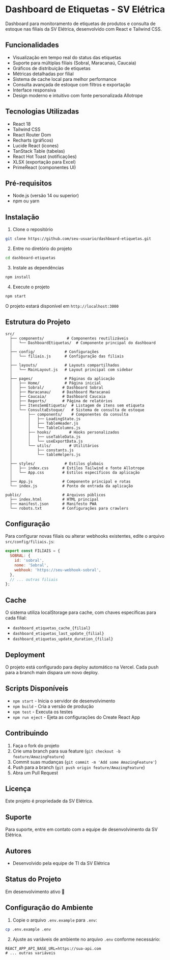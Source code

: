 # Dashboard de Etiquetas - SV Elétrica

Dashboard para monitoramento de etiquetas de produtos e consulta de estoque nas filiais da SV Elétrica, desenvolvido com React e Tailwind CSS.

## Funcionalidades

- Visualização em tempo real do status das etiquetas
- Suporte para múltiplas filiais (Sobral, Maracanaú, Caucaia)
- Gráficos de distribuição de etiquetas
- Métricas detalhadas por filial
- Sistema de cache local para melhor performance
- Consulta avançada de estoque com filtros e exportação
- Interface responsiva
- Design moderno e intuitivo com fonte personalizada Allotrope

## Tecnologias Utilizadas

- React 18
- Tailwind CSS
- React Router Dom
- Recharts (gráficos)
- Lucide React (ícones)
- TanStack Table (tabelas)
- React Hot Toast (notificações)
- XLSX (exportação para Excel)
- PrimeReact (componentes UI)

## Pré-requisitos

- Node.js (versão 14 ou superior)
- npm ou yarn

## Instalação

1. Clone o repositório
```bash
git clone https://github.com/seu-usuario/dashboard-etiquetas.git
```

2. Entre no diretório do projeto
```bash
cd dashboard-etiquetas
```

3. Instale as dependências
```bash
npm install
```

4. Execute o projeto
```bash
npm start
```

O projeto estará disponível em `http://localhost:3000`

## Estrutura do Projeto

```
src/
  ├── components/          # Componentes reutilizáveis
  │   └── DashboardEtiquetas/  # Componente principal do dashboard
  │
  ├── config/             # Configurações
  │   └── filiais.js      # Configuração das filiais
  │
  ├── layouts/            # Layouts compartilhados
  │   └── MainLayout.js   # Layout principal com sidebar
  │
  ├── pages/              # Páginas da aplicação
  │   ├── Home/           # Página inicial
  │   ├── Sobral/        # Dashboard Sobral
  │   ├── Maracanau/     # Dashboard Maracanaú
  │   ├── Caucaia/       # Dashboard Caucaia
  │   ├── Reports/       # Página de relatórios
  │   ├── ItensSemEtiqueta/  # Listagem de itens sem etiqueta
  │   └── ConsultaEstoque/   # Sistema de consulta de estoque
  │       ├── components/    # Componentes da consulta
  │       │   ├── LoadingState.js
  │       │   ├── TableHeader.js
  │       │   └── TableColumns.js
  │       ├── hooks/        # Hooks personalizados
  │       │   ├── useTableData.js
  │       │   └── useExportData.js
  │       └── utils/        # Utilitários
  │           ├── constants.js
  │           └── tableHelpers.js
  │
  ├── styles/             # Estilos globais
  │   ├── index.css      # Estilos Tailwind e fonte Allotrope
  │   └── App.css        # Estilos específicos da aplicação
  │
  ├── App.js             # Componente principal e rotas
  └── index.js           # Ponto de entrada da aplicação

public/                  # Arquivos públicos
  ├── index.html         # HTML principal
  ├── manifest.json      # Manifesto PWA
  └── robots.txt         # Configurações para crawlers
```

## Configuração

Para configurar novas filiais ou alterar webhooks existentes, edite o arquivo `src/config/filiais.js`:

```javascript
export const FILIAIS = {
  SOBRAL: {
    id: 'sobral',
    nome: 'Sobral',
    webhook: 'https://seu-webhook-sobral',
  },
  // ... outras filiais
};
```

## Cache

O sistema utiliza localStorage para cache, com chaves específicas para cada filial:
- `dashboard_etiquetas_cache_{filial}`
- `dashboard_etiquetas_last_update_{filial}`
- `dashboard_etiquetas_update_duration_{filial}`

## Deployment

O projeto está configurado para deploy automático na Vercel. Cada push para a branch main dispara um novo deploy.

## Scripts Disponíveis

- `npm start` - Inicia o servidor de desenvolvimento
- `npm build` - Cria a versão de produção
- `npm test` - Executa os testes
- `npm run eject` - Ejeta as configurações do Create React App

## Contribuindo

1. Faça o fork do projeto
2. Crie uma branch para sua feature (`git checkout -b feature/AmazingFeature`)
3. Commit suas mudanças (`git commit -m 'Add some AmazingFeature'`)
4. Push para a branch (`git push origin feature/AmazingFeature`)
5. Abra um Pull Request

## Licença

Este projeto é propriedade da SV Elétrica.

## Suporte

Para suporte, entre em contato com a equipe de desenvolvimento da SV Elétrica.

## Autores

- Desenvolvido pela equipe de TI da SV Elétrica

## Status do Projeto

Em desenvolvimento ativo 🚀

## Configuração do Ambiente

1. Copie o arquivo `.env.example` para `.env`:
```bash
cp .env.example .env
```

2. Ajuste as variáveis de ambiente no arquivo `.env` conforme necessário:
```env
REACT_APP_API_BASE_URL=https://sua-api.com
# ... outras variáveis
```